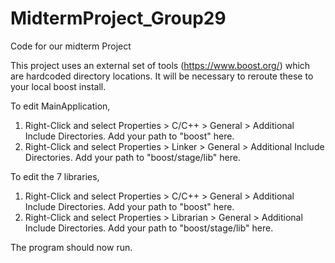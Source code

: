 # MidtermProject_Group29
Code for our midterm Project

This project uses an external set of tools (https://www.boost.org/) which are hardcoded directory locations. It will be necessary to reroute these to your local boost install.

To edit MainApplication,
1) Right-Click and select Properties > C/C++ > General > Additional Include Directories. Add your path to "boost" here. 
2) Right-Click and select Properties > Linker > General > Additional Include Directories. Add your path to "boost/stage/lib" here.

To edit the 7 libraries,
1) Right-Click and select Properties > C/C++ > General > Additional Include Directories. Add your path to "boost" here. 
2) Right-Click and select Properties > Librarian > General > Additional Include Directories. Add your path to "boost/stage/lib" here.

The program should now run.
